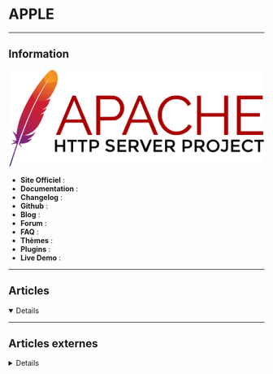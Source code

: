 # APPLE
----

## <i class="fa-solid fa-hashtag"></i> Information

![Logo](../../_media/apps/apache_http_server/apache_http_server_logo.svg ':size=250 :no-zoom')


> <i class="fa-solid fa-quote-left"></i>  <i class="fa-solid fa-quote-left fa-rotate-180"></i>


- <i class="fa-solid fa-globe"></i> **Site Officiel** : 
- <i class="fa-solid fa-book"></i> **Documentation** : 
- <i class="fa-solid fa-file-circle-question"></i> **Changelog** : 
- <i class="fa-brands fa-github"></i> **Github** : 
- <i class="fab fa-blogger-b"></i> **Blog** :
- <i class="fas fa-comments"></i> **Forum** :
- <i class="far fa-question-circle"></i> **FAQ** : 
- <i class="far fa-calendar-alt"></i> **Thèmes** : 
- <i class="fas fa-tools"></i> **Plugins** : 
- <i class="far fa-calendar-alt"></i> **Live Demo** : 

---

## <i class="fa-regular fa-newspaper"></i> Articles

<details open>

</details>

---

## <i class="fa-solid fa-glasses"></i> Articles externes

<details>

- [10 Useful iPhone Tips for Seniors](https://www.makeuseof.com/tag/iphone-for-seniors-tweaks/)
- [5 Fixes When Apple Apps Don't Sync Through iCloud: Notes, Messages, and More](https://www.makeuseof.com/fix-apple-apps-sync-icloud/)
- [6 Reasons Your iPhone Is Slow and How to Fix It](https://www.makeuseof.com/how-to-fix-slow-iphone/)
- [6 Useful iPhone Group Chat Tips You Should Know](https://www.makeuseof.com/iphone-group-chat-tips/)
- [8 Ways to Find the IMEI number on Your iPhone or iPad](https://www.makeuseof.com/ways-to-find-the-imei-number-on-iphone-ipad/)
- [A Beginner's Guide to Using FaceTime on Your iPhone](https://www.makeuseof.com/beginners-guide-using-facetime-iphone/)
- [Forgot Your iPhone or iPad Passcode? How to Reset Your Password](https://www.makeuseof.com/tag/forgot-iphone-passcode/)
- [How to Access iCloud Photos](https://www.makeuseof.com/how-to-access-icloud-photos/)
- [How to Add a Signature to a Document on Your iPhone](https://www.makeuseof.com/add-signature-document-iphone/)
- [How to Add Cool Animated Effects to Your iMessages](https://www.makeuseof.com/add-cool-animated-effects-to-imessages/)
- [How to Add Custom Transparent Widgets to Your iPhone’s Home Screen](https://www.makeuseof.com/custom-transparent-widgets-iphone/)
- [How to Automatically Change Your iPhone Wallpaper on a Schedule](https://www.makeuseof.com/automatically-change-iphone-wallpaper/)
- [How to Change the Name of Your iPhone](https://www.makeuseof.com/change-your-iphone-name/)
- [How to Clear “Other” Storage on Your iPhone](https://www.makeuseof.com/how-to-clear-other-storage-iphone/)
- [How to Clear Cookies on iPhone](https://www.makeuseof.com/how-to-clear-cookies-iphone/)
- [How to Connect Your iPhone to an Amazon Echo Device](https://www.makeuseof.com/how-to-connect-iphone-to-echo/)
- [How to Control Annoying Notifications on Your iPhone](https://www.makeuseof.com/tag/control-annoying-iphone-notifications/)
- [How to Control iPhone Message Notifications in WhatsApp, Slack, and More](https://www.makeuseof.com/iphone-message-notifications-slack-whatsapp-more/)
- [How to Create a New Apple ID Account on Any Device](https://www.makeuseof.com/create-apple-id-account-any-device/)
- [How to Create an iMessage Group Chat](https://www.makeuseof.com/create-imessage-group-chat/)
- [How to Decide Which iCloud Storage Plan Is Right for You](https://www.makeuseof.com/decide-icloud-storage-plan/)
- [How to Delete iMessages on Your Mac](https://www.makeuseof.com/how-to-delete-imessages-mac/)
- [How to Enable or Disable Cookies on iPhone](https://www.makeuseof.com/how-to-enable-disable-cookies-iphone/)
- [How to Encrypt Your iPhone or iPad Backup](https://www.makeuseof.com/encrypt-iphone-ipad-backup/)
- [How to Factory Reset Your iPhone or iPad](https://www.makeuseof.com/tag/how-to-factory-reset-iphone-ipad/)
- [How to Find Out Which Documents Are Using Your iCloud Storage](https://www.makeuseof.com/view-icloud-drive-file-sizes/)
- [How to Fix An iPhone that Won’t Boot](https://www.makeuseof.com/fix-iphone-wont-boot-reiboot/)
- [How to Force Restart an iPhone and Enter Recovery Mode](https://www.makeuseof.com/tag/restart-iphone-recovery-mode/)
- [How to Free Up Space on iCloud](https://www.makeuseof.com/how-to-free-up-space-icloud/)
- [How to Free Up Storage Space on iCloud](https://www.makeuseof.com/tag/manage-your-icloud-storage-rather-than-paying-for-yearly-upgrades/)
- [How to Go Incognito on iPhone and Mac](https://www.makeuseof.com/go-incognito-iphone-mac/)
- [How to Hide and Restrict Apps on iPhone](https://www.makeuseof.com/tag/hide-restrict-apps-iphone/)
- [How to Jailbreak Your iPhone for Free (iOS 11—iOS 14)](https://www.makeuseof.com/how-to-jailbreak-iphone/)
- [How to Make Beats on GarageBand](https://www.makeuseof.com/how-to-make-beats-garageband/)
- [How to Reset Your Apple ID Password: 6 Simple Ways](https://www.makeuseof.com/tag/forgot-apple-id-icloud-password/)
- [How to Run macOS on Windows 10 in a Virtual Machine](https://www.makeuseof.com/tag/macos-windows-10-virtual-machine/)
- [How to Save Passwords on Your iPhone](https://www.makeuseof.com/how-to-save-passwords-iphone/)
- [How to Scan Documents on Your iPhone](https://www.makeuseof.com/how-to-scan-on-iphone/)
- [How to Screen Record on Your iPhone (With Sound)](https://www.makeuseof.com/tag/how-to-screen-record-on-iphone/)
- [How to Send and Receive Text Messages on Your iPad](https://www.makeuseof.com/how-to-send-receive-text-messages-on-ipad/)
- [How to Set the Wi-Fi Network Priority on iPhone, iPad, and Mac](https://www.makeuseof.com/how-to-set-iphone-wifi-priority/)
- [How to Set Up and Use Sleep Tracking Features on Your iPhone](https://www.makeuseof.com/sleep-tracking-features-iphone/)
- [How to Set Up Face ID on Your iPhone or iPad](https://www.makeuseof.com/set-up-face-id-on-iphone-ipad/)
- [How to Split Your Apple One iCloud Storage Across Two Accounts](https://www.makeuseof.com/split-apple-one-icloud-storage-two-accounts/)
- [How to Sync Your Mac Desktop and Documents Folder to iCloud](https://www.makeuseof.com/sync-mac-desktop-documents-icloud/)
- [How to Take an iPhone Screenshot Without Home or Power Buttons](https://www.makeuseof.com/tag/iphone-screenshot-without-button/)
- [How to Transfer Files From PC to iPhone and iPad (And Vice Versa)](https://www.makeuseof.com/tag/transfer-files-wirelessly-computers-ios-devices-fileapp/)
- [How to Turn Off Screen Time on iPhone and Mac](https://www.makeuseof.com/turn-off-screen-time/)
- [How to Turn Off Your iPhone](https://www.makeuseof.com/how-to-turn-off-iphone/)
- [How to Unlock a Secret Button on Your iPhone Using Back Tap](https://www.makeuseof.com/secret-button-iphone-back-tap/)
- [How to Use an iPad to Access Windows or Mac Files With a Server Message Block](https://www.makeuseof.com/how-to-use-an-ipad-to-access-windows-or-mac-files-with-a-server-message-block/)
- [How to Use Different iPhone Wallpapers for Light and Dark Mode](https://www.makeuseof.com/how-to-use-different-wallpaper-light-dark-mode-iphone/)
- [How to Use iCloud on a Windows PC](https://www.makeuseof.com/icloud-windows-pc-use/)
- [How to Use the Emergency SOS Feature on Your iPhone](https://www.makeuseof.com/how-to-use-the-emergency-sos-feature-on-your-iphone/)
- [How Your iCloud Can Be Hacked and How to Protect It](https://www.makeuseof.com/icloud-hack/)
- [Notifications Don’t Show Up on Your iPhone? Try These 7 Fixes](https://www.makeuseof.com/notifications-dont-show-up-iphone-fixes/)
- [Stop Missing Messages by Enabling iPhone LED Flash Notifications](https://www.makeuseof.com/stop-missing-messages-by-enabling-iphone-led-flash-notifications/)
- [The 21 Best iOS 14 Jailbreak Tweaks You Should Try](https://www.makeuseof.com/best-ios-jailbreak-tweaks/)
- [Using Your iPhone at Night: Dark Mode Tips You Should Know About](https://www.makeuseof.com/tag/iphone-tips-apps-night-dark-mode/)
- [Want to Hide a User on the macOS Login Screen? Here's How](https://www.makeuseof.com/hide-user-account-macos-login-screen/)
- [What Is the iPhone App Library and How Do I Use It?](https://www.makeuseof.com/iphone-app-library-use/)

</details>